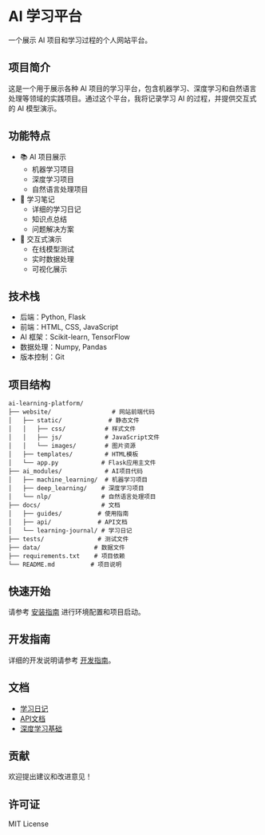 # AI 学习平台

一个展示 AI 项目和学习过程的个人网站平台。

## 项目简介

这是一个用于展示各种 AI 项目的学习平台，包含机器学习、深度学习和自然语言处理等领域的实践项目。通过这个平台，我将记录学习 AI 的过程，并提供交互式的 AI 模型演示。

## 功能特点

- 📚 AI 项目展示
  - 机器学习项目
  - 深度学习项目
  - 自然语言处理项目
- 📝 学习笔记
  - 详细的学习日记
  - 知识点总结
  - 问题解决方案
- 🔮 交互式演示
  - 在线模型测试
  - 实时数据处理
  - 可视化展示

## 技术栈

- 后端：Python, Flask
- 前端：HTML, CSS, JavaScript
- AI 框架：Scikit-learn, TensorFlow
- 数据处理：Numpy, Pandas
- 版本控制：Git

## 项目结构
```
ai-learning-platform/
├── website/                 # 网站前端代码
│   ├── static/             # 静态文件
│   │   ├── css/           # 样式文件
│   │   ├── js/            # JavaScript文件
│   │   └── images/        # 图片资源
│   ├── templates/         # HTML模板
│   └── app.py            # Flask应用主文件
├── ai_modules/            # AI项目代码
│   ├── machine_learning/  # 机器学习项目
│   ├── deep_learning/    # 深度学习项目
│   └── nlp/              # 自然语言处理项目
├── docs/                 # 文档
│   ├── guides/          # 使用指南
│   ├── api/             # API文档
│   └── learning-journal/ # 学习日记
├── tests/               # 测试文件
├── data/               # 数据文件
├── requirements.txt    # 项目依赖
└── README.md          # 项目说明
```

## 快速开始

请参考 [安装指南](docs/guides/installation.md) 进行环境配置和项目启动。

## 开发指南

详细的开发说明请参考 [开发指南](docs/guides/development-guide.md)。

## 文档

- [学习日记](docs/learning-journal/)
- [API文档](docs/api/)
- [深度学习基础](docs/learning-journal/deep-learning-basics.md)

## 贡献

欢迎提出建议和改进意见！

## 许可证

MIT License